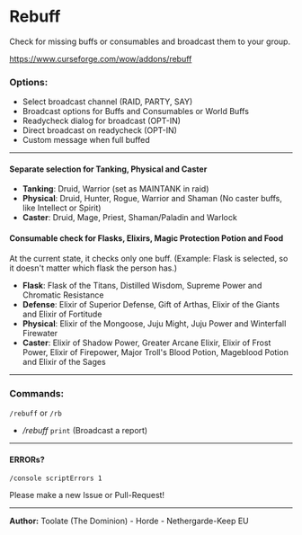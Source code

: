 # Rebuff
Check for missing buffs or consumables and broadcast them to your group.

https://www.curseforge.com/wow/addons/rebuff

### Options:
* Select broadcast channel (RAID, PARTY, SAY)
* Broadcast options for Buffs and Consumables or World Buffs
* Readycheck dialog for broadcast (OPT-IN)
* Direct broadcast on readycheck (OPT-IN)
* Custom message when full buffed

---

#### Separate selection for Tanking, Physical and Caster
  * **Tanking**: Druid, Warrior (set as MAINTANK in raid)
  * **Physical**: Druid, Hunter, Rogue, Warrior and Shaman (No caster buffs, like Intellect or Spirit)
  * **Caster**: Druid, Mage, Priest, Shaman/Paladin and Warlock
  
#### Consumable check for Flasks, Elixirs, Magic Protection Potion and Food
At the current state, it checks only one buff.
(Example: Flask is selected, so it doesn't matter which flask the person has.)

  * **Flask**: Flask of the Titans, Distilled Wisdom, Supreme Power and Chromatic Resistance
  * **Defense**: Elixir of Superior Defense, Gift of Arthas, Elixir of the Giants and Elixir of Fortitude
  * **Physical**: Elixir of the Mongoose, Juju Might, Juju Power and Winterfall Firewater
  * **Caster**: Elixir of Shadow Power, Greater Arcane Elixir, Elixir of Frost Power, Elixir of Firepower, Major Troll's Blood Potion, Mageblood Potion and  Elixir of the Sages


---

### Commands:
`/rebuff` or `/rb`
* */rebuff* `print` (Broadcast a report)

---

#### ERRORs?
`/console scriptErrors 1`

Please make a new Issue or Pull-Request!

--- 

**Author:** Toolate (The Dominion) - Horde - Nethergarde-Keep EU


